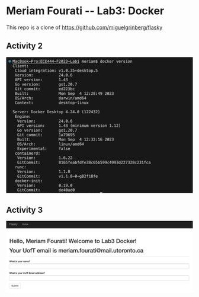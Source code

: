 # Meriam Fourati -- Lab3: Docker

This repo is a clone of https://github.com/miguelgrinberg/flasky 

## Activity 2
![](screenshots/lab3-activity2.png)

## Activity 3
![](screenshots/lab3-activity3.png)